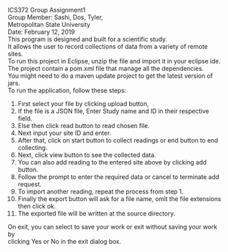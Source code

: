
ICS372 Group Assignment1<br />
Group Member: Sashi, Dos, Tyler, <br />
Metropolitan State University<br />
Date: February 12, 2019<br />
This program is designed and built for a scientific study.<br />
It allows the user to record collections of data from a variety of remote sites.<br />
To run this project in Eclipse, unzip the file and import it in your eclipse ide.
The project contain a pom.xml file that manage all the dependencies.<br /> 
You might need to do a maven update project to get the latest version of jars.<br />
To run the application, follow these steps:<br />
<ol>
  <li>First select your file by clicking upload button,</li>
  <li>If the file is a JSON file, Enter Study name and ID in their respective field.</li>
  <li>Else then click read button to read chosen file.</li>
  <li>Next input your site ID and enter.</li>
  <li>After that, click on start button to collect readings or end button to end collecting.</li>
  <li>Next, click view button to see the collected data.</li>
  <li>You can also add reading to the entered site above by clicking add button.</li>
  <li>Follow the prompt to enter the required data or cancel to terminate add request.</li>
  <li>To import another reading, repeat the process from step 1.</li> 
  <li>Finally the export button will ask for a file name, omit the file extensions then click ok.</li>
  <li>The exported file will be written at the source directory.</li>
</ol>
On exit, you can select to save your work or exit without saving your work by<br />
clicking Yes or No in the exit dialog box.

